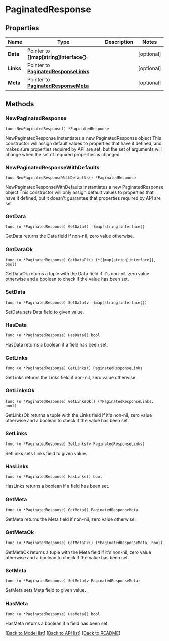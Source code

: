 # PaginatedResponse

## Properties

Name | Type | Description | Notes
------------ | ------------- | ------------- | -------------
**Data** | Pointer to **[]map[string]interface{}** |  | [optional] 
**Links** | Pointer to [**PaginatedResponseLinks**](PaginatedResponseLinks.md) |  | [optional] 
**Meta** | Pointer to [**PaginatedResponseMeta**](PaginatedResponseMeta.md) |  | [optional] 

## Methods

### NewPaginatedResponse

`func NewPaginatedResponse() *PaginatedResponse`

NewPaginatedResponse instantiates a new PaginatedResponse object
This constructor will assign default values to properties that have it defined,
and makes sure properties required by API are set, but the set of arguments
will change when the set of required properties is changed

### NewPaginatedResponseWithDefaults

`func NewPaginatedResponseWithDefaults() *PaginatedResponse`

NewPaginatedResponseWithDefaults instantiates a new PaginatedResponse object
This constructor will only assign default values to properties that have it defined,
but it doesn't guarantee that properties required by API are set

### GetData

`func (o *PaginatedResponse) GetData() []map[string]interface{}`

GetData returns the Data field if non-nil, zero value otherwise.

### GetDataOk

`func (o *PaginatedResponse) GetDataOk() (*[]map[string]interface{}, bool)`

GetDataOk returns a tuple with the Data field if it's non-nil, zero value otherwise
and a boolean to check if the value has been set.

### SetData

`func (o *PaginatedResponse) SetData(v []map[string]interface{})`

SetData sets Data field to given value.

### HasData

`func (o *PaginatedResponse) HasData() bool`

HasData returns a boolean if a field has been set.

### GetLinks

`func (o *PaginatedResponse) GetLinks() PaginatedResponseLinks`

GetLinks returns the Links field if non-nil, zero value otherwise.

### GetLinksOk

`func (o *PaginatedResponse) GetLinksOk() (*PaginatedResponseLinks, bool)`

GetLinksOk returns a tuple with the Links field if it's non-nil, zero value otherwise
and a boolean to check if the value has been set.

### SetLinks

`func (o *PaginatedResponse) SetLinks(v PaginatedResponseLinks)`

SetLinks sets Links field to given value.

### HasLinks

`func (o *PaginatedResponse) HasLinks() bool`

HasLinks returns a boolean if a field has been set.

### GetMeta

`func (o *PaginatedResponse) GetMeta() PaginatedResponseMeta`

GetMeta returns the Meta field if non-nil, zero value otherwise.

### GetMetaOk

`func (o *PaginatedResponse) GetMetaOk() (*PaginatedResponseMeta, bool)`

GetMetaOk returns a tuple with the Meta field if it's non-nil, zero value otherwise
and a boolean to check if the value has been set.

### SetMeta

`func (o *PaginatedResponse) SetMeta(v PaginatedResponseMeta)`

SetMeta sets Meta field to given value.

### HasMeta

`func (o *PaginatedResponse) HasMeta() bool`

HasMeta returns a boolean if a field has been set.


[[Back to Model list]](../README.md#documentation-for-models) [[Back to API list]](../README.md#documentation-for-api-endpoints) [[Back to README]](../README.md)


